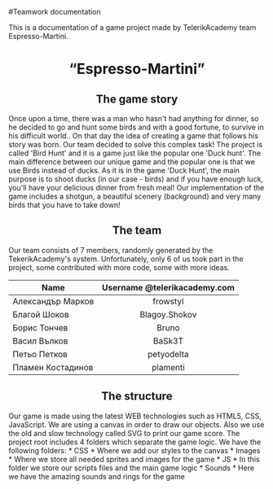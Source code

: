 #Teamwork documentation

This is a documentation of a game project made by TelerikAcademy team Espresso-Martini.

<h1 align="center">“Espresso-Martini”</h1>

<h2 align="center">The game story</h2>
Once upon a time, there was a man who hasn't had anything for dinner, so he decided to go and hunt some birds and with a good fortune, to survive in his difficult world.. On that day the idea of creating a game that follows his story was born. Our team decided to solve this complex task! 
The project is called 'Bird Hunt' and it is a game just like the popular one 'Duck hunt'.
The main difference between our unique game and the popular one is that we use Birds instead of ducks.
As it is in the game 'Duck Hunt', the main purpose is to shoot ducks (in our case - birds) and if you have enough luck, you'll have your delicious dinner from fresh meal!
Our implementation of the game includes a shotgun, a beautiful scenery (background) and very many birds that you have to take down!

<h2 align="center">The team</h2>
Our team consists of 7 members, randomly generated by the TekerikAcademy's system.
Unfortunately, only 6 of us took part in the project, some contributed with more code, some with more ideas.

| Name               | Username @telerikacademy.com |
| ------------------ |:----------------------------:|
| Александър Марков  | frowstyl                     |
| Благой Шоков       | Blagoy.Shokov                |
| Борис Тончев       | Bruno                        |
| Васил Вълков       | BaSk3T                       |
| Петьо Петков       | petyodelta                   |
| Пламен Костадинов  | plamenti                     |

<h2 align="center">The structure</h2>
Our game is made using the latest WEB technologies such as HTML5, CSS, JavaScript.
We are using a canvas in order to draw our objects. Also we use the old and slow technology called SVG to print our game score.
The project root includes 4 folders which separate the game logic.
We have the following folders:
* CSS
  *   Where we add our styles to the canvas
* Images
  *   Where we store all needed sprites and images for the game
* JS
  *   In this folder we store our scripts files and the main game logic
* Sounds
  *   Here we have the amazing sounds and rings for the game

